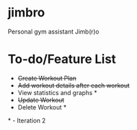 # jimbro
Personal gym assistant Jimb(r)o

# To-do/Feature List
- ~~Create Workout Plan~~
- ~~Add workout details after each workout~~
- View statistics and graphs \*
- ~~Update Workout~~
- Delete Workout \*

\* - Iteration 2
